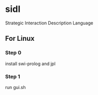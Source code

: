 # sidl
Strategic Interaction Description Language

## For Linux

### Step 0 
  install swi-prolog and jpl
  
### Step 1 
  run gui.sh   
